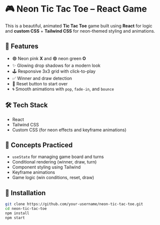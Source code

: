 # 🎮 Neon Tic Tac Toe – React Game

This is a beautiful, animated **Tic Tac Toe** game built using **React** for logic and **custom CSS** + **Tailwind CSS** for neon-themed styling and animations.

## 🚀 Features

- 🟣 Neon pink **X** and 🟢 neon green **O**
- ✨ Glowing drop shadows for a modern look
- 🕹️ Responsive 3x3 grid with click-to-play
- ✅ Winner and draw detection
- 🔁 Reset button to start over
- 🌀 Smooth animations with `pop`, `fade-in`, and `bounce`

## 🛠️ Tech Stack

- React
- Tailwind CSS
- Custom CSS (for neon effects and keyframe animations)

## 🧠 Concepts Practiced

- `useState` for managing game board and turns
- Conditional rendering (winner, draw, turn)
- Component styling using Tailwind
- Keyframe animations
- Game logic (win conditions, reset, draw)

## 📂 Installation

```bash
git clone https://github.com/your-username/neon-tic-tac-toe.git
cd neon-tic-tac-toe
npm install
npm start
```
